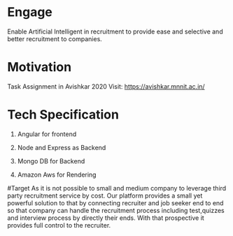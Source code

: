 # Engage
Enable Artificial Intelligent in recruitment to provide ease and selective and better recruitment to companies.

# Motivation
Task Assignment in Avishkar 2020 Visit: https://avishkar.mnnit.ac.in/

# Tech Specification

1. Angular for frontend
   
2. Node and Express as Backend
   
3. Mongo DB for Backend

4. Amazon Aws for Rendering


#Target
 As it is not possible to small and medium company to leverage third party recruitment service by cost. Our platform provides a small yet powerful solution to that by connecting recruiter and job seeker 
 end to end so that company can handle the recruitment process including test,quizzes and interview process by directly their ends. With that prospective it provides full control to the recruiter.

